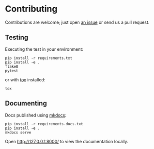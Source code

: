 Contributing
============

Contributions are welcome; just open [an issue](https://github.com/LeShaunJ/clo/issues/new) or send us a pull request.

## Testing

Executing the test in your environment:

```shell
pip install -r requirements.txt
pip install -e .
flake8
pytest
```

or with [tox](https://pypi.org/project/tox) installed:

```shell
tox
```

## Documenting

Docs published using [mkdocs](https://mkdocs.org):

```shell
pip install -r requirements-docs.txt
pip install -e .
mkdocs serve
```

Open http://127.0.0.1:8000/ to view the documentation locally.

